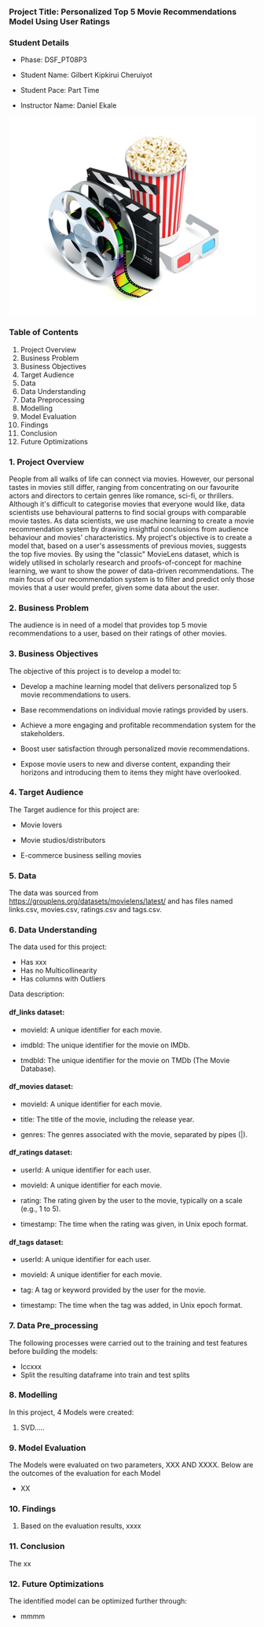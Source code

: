 ### Project Title: Personalized Top 5 Movie Recommendations Model Using User Ratings

### Student Details

* Phase: DSF_PT08P3

* Student Name: Gilbert Kipkirui Cheruiyot
  
* Student Pace: Part Time
  
* Instructor Name: Daniel Ekale

![movie data erd](https://github.com/gkipkirui1/DSF-PT08P4-Movie_Recommendation-Project_GKC/blob/main/Images/12713.jpg)

### Table of Contents
1. Project Overview
2. Business Problem
3. Business Objectives
4. Target Audience
5. Data
6. Data Understanding
7. Data Preprocessing
8. Modelling
9. Model Evaluation
10. Findings
11. Conclusion
12. Future Optimizations

### 1. Project Overview
People from all walks of life can connect via movies. However, our personal tastes in movies still differ, ranging from concentrating on our favourite actors and directors to certain genres like romance, sci-fi, or thrillers. Although it's difficult to categorise movies that everyone would like, data scientists use behavioural patterns to find social groups with comparable movie tastes. As data scientists, we use machine learning to create a movie recommendation system by drawing insightful conclusions from audience behaviour and movies' characteristics. My project's objective is to create a model that, based on a user's assessments of previous movies, suggests the top five movies. By using the "classic" MovieLens dataset, which is widely utilised in scholarly research and proofs-of-concept for machine learning, we want to show the power of data-driven recommendations. The main focus of our recommendation system is to filter and predict only those movies that a user would prefer, given some data about the user.

### 2. Business Problem
The audience is in need of a model that provides top 5 movie recommendations to a user, based on their ratings of other movies.

### 3. Business Objectives
The objective of this project is to develop a model to:
* Develop a machine learning model that delivers personalized top 5 movie recommendations to users.

* Base recommendations on individual movie ratings provided by users.

* Achieve a more engaging and profitable recommendation system for the stakeholders.

* Boost user satisfaction through personalized movie recommendations.

* Expose movie users to new and diverse content, expanding their horizons and introducing them to items they might have overlooked.

### 4. Target Audience
The Target audience for this project are:
* Movie lovers

* Movie studios/distributors

* E-commerce business selling movies
    
### 5. Data
The data was sourced from https://grouplens.org/datasets/movielens/latest/ and has files named links.csv, movies.csv, ratings.csv and tags.csv. 

### 6. Data Understanding
The data used for this project:
* Has xxx
* Has no Multicollinearity
* Has columns with Outliers

Data description:
#### df_links dataset:

* movieId: A unique identifier for each movie.

* imdbId: The unique identifier for the movie on IMDb.

* tmdbId: The unique identifier for the movie on TMDb (The Movie Database).

#### df_movies dataset:

* movieId: A unique identifier for each movie.

* title: The title of the movie, including the release year.

* genres: The genres associated with the movie, separated by pipes (|).

#### df_ratings dataset:

* userId: A unique identifier for each user.

* movieId: A unique identifier for each movie.

* rating: The rating given by the user to the movie, typically on a scale (e.g., 1 to 5).

* timestamp: The time when the rating was given, in Unix epoch format.

#### df_tags dataset:

* userId: A unique identifier for each user.

* movieId: A unique identifier for each movie.

* tag: A tag or keyword provided by the user for the movie.

* timestamp: The time when the tag was added, in Unix epoch format.

### 7. Data Pre_processing
The following processes were carried out to the training and test features before building the models:
* Iccxxx
* Split the resulting dataframe into train and test splits


### 8. Modelling
In this project, 4 Models were created:
1. SVD.....

### 9. Model Evaluation
The Models were evaluated on two parameters, XXX AND XXXX. Below are the outcomes of the evaluation for each Model
* XX


### 10. Findings
1. Based on the evaluation results, xxxx


### 11. Conclusion
The xx

### 12. Future Optimizations
The identified model can be optimized further through:

* mmmm





